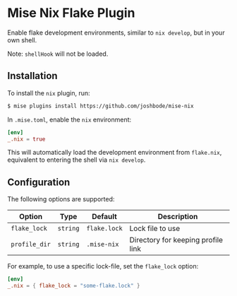 # Mise Nix Flake Plugin

Enable flake development environments, similar to `nix develop`, but in your own
shell.

Note: `shellHook` will not be loaded.

## Installation

To install the `nix` plugin, run:

```sh
$ mise plugins install https://github.com/joshbode/mise-nix
```

In `.mise.toml`, enable the `nix` environment:

```toml
[env]
_.nix = true
```

This will automatically load the development environment from `flake.nix`,
equivalent to entering the shell via `nix develop`.

## Configuration

The following options are supported:

| Option        | Type     | Default      | Description                        |
| ------------- | -------- | ------------ | ---------------------------------- |
| `flake_lock`  | `string` | `flake.lock` | Lock file to use                   |
| `profile_dir` | `string` | `.mise-nix`  | Directory for keeping profile link |

For example, to use a specific lock-file, set the `flake_lock` option:

```toml
[env]
_.nix = { flake_lock = "some-flake.lock" }
```
